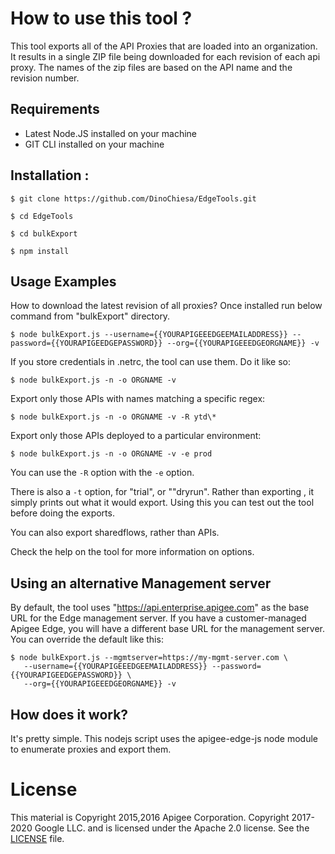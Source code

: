 # How to use this tool ?

This tool exports all of the API Proxies that are loaded into an organization.
It results in a single ZIP file being downloaded for each revision of each api proxy.
The names of the zip files are based on the API name and the revision number.


## Requirements

* Latest Node.JS installed on your machine
* GIT CLI installed on your machine

## Installation :

```
$ git clone https://github.com/DinoChiesa/EdgeTools.git

$ cd EdgeTools

$ cd bulkExport

$ npm install
```

## Usage Examples

How to download the latest revision of all proxies?
Once installed run below command from "bulkExport" directory.

```
$ node bulkExport.js --username={{YOURAPIGEEEDGEEMAILADDRESS}} --password={{YOURAPIGEEDGEPASSWORD}} --org={{YOURAPIGEEEDGEORGNAME}} -v

```

If you store credentials in .netrc, the tool can use them.  Do it like so:

```
$ node bulkExport.js -n -o ORGNAME -v

```

Export only those APIs with names matching a specific regex:

```
$ node bulkExport.js -n -o ORGNAME -v -R ytd\*

```

Export only those APIs deployed to a particular environment:

```
$ node bulkExport.js -n -o ORGNAME -v -e prod

```

You can use the `-R` option with the `-e` option.

There is also a `-t` option, for "trial", or ""dryrun". Rather than exporting , it simply prints out what it would export. Using this you can test out the tool before doing the exports.

You can also export sharedflows, rather than APIs.

Check the help on the tool for more information on options.

## Using an alternative Management server

By default, the tool uses "https://api.enterprise.apigee.com" as the
base URL for the Edge management server. If you have a customer-managed
Apigee Edge, you will have a different base URL for the management
server. You can override the default like this:

```
$ node bulkExport.js --mgmtserver=https://my-mgmt-server.com \
   --username={{YOURAPIGEEEDGEEMAILADDRESS}} --password={{YOURAPIGEEDGEPASSWORD}} \
   --org={{YOURAPIGEEEDGEORGNAME}} -v

```

## How does it work?

It's pretty simple.  This nodejs script uses the apigee-edge-js
node module to enumerate proxies and export them.


# License

This material is Copyright 2015,2016 Apigee Corporation. Copyright 2017-2020 Google LLC.
and is licensed under the Apache 2.0 license. See the [LICENSE](../LICENSE) file.
